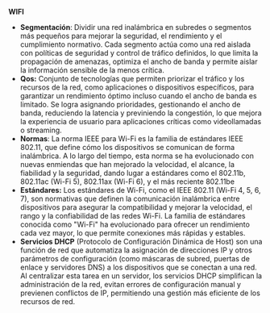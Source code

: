 **WIFI**
- **Segmentación**: Dividir una red inalámbrica en subredes o segmentos más pequeños para mejorar la seguridad, el rendimiento y el cumplimiento normativo. Cada segmento actúa como una red aislada con políticas de seguridad y control de tráfico definidos, lo que limita la propagación de amenazas, optimiza el ancho de banda y permite aislar la información sensible de la menos crítica.
- **Qos:** Conjunto de tecnologías que permiten priorizar el tráfico y los recursos de la red, como aplicaciones o dispositivos específicos, para garantizar un rendimiento óptimo incluso cuando el ancho de banda es limitado. Se logra asignando prioridades, gestionando el ancho de banda, reduciendo la latencia y previniendo la congestión, lo que mejora la experiencia de usuario para aplicaciones críticas como videollamadas o streaming. 
- **Normas**:  La norma IEEE para Wi-Fi es la familia de estándares IEEE 802.11, que define cómo los dispositivos se comunican de forma inalámbrica. A lo largo del tiempo, esta norma se ha evolucionado con nuevas enmiendas que han mejorado la velocidad, el alcance, la fiabilidad y la seguridad, dando lugar a estándares como el 802.11b, 802.11ac (Wi-Fi 5), 802.11ax (Wi-Fi 6), y el más reciente 802.11be
-  **Estándares:**  Los estándares de Wi-Fi, como el IEEE 802.11 (Wi-Fi 4, 5, 6, 7), son normativas que definen la comunicación inalámbrica entre dispositivos para asegurar la compatibilidad y mejorar la velocidad, el rango y la confiabilidad de las redes Wi-Fi. La familia de estándares conocida como "Wi-Fi" ha evolucionado para ofrecer un rendimiento cada vez mayor, lo que permite conexiones más rápidas y estables. 
- **Servicios DHCP** (Protocolo de Configuración Dinámica de Host) son una función de red que automatiza la asignación de direcciones IP y otros parámetros de configuración (como máscaras de subred, puertas de enlace y servidores DNS) a los dispositivos que se conectan a una red. Al centralizar esta tarea en un servidor, los servicios DHCP simplifican la administración de la red, evitan errores de configuración manual y previenen conflictos de IP, permitiendo una gestión más eficiente de los recursos de red.